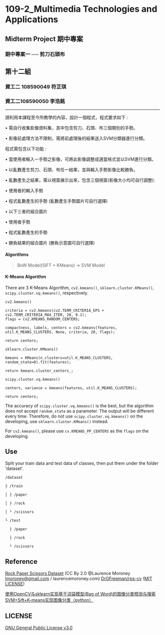# 109-2_Multimedia Technologies and Applications
## Midterm Project 期中專案
### 期中專案一 ── 剪刀石頭布


## 第十二組
### 資工二 108590049 符芷琪
### 資工二108590050 李浩銘

-----
請利用本課程至今所教學的內容，設計一個程式，程式要求如下 :

• 需自行收集影像資料集，其中包含剪刀、石頭、布三個類別的手勢。

• 影像前處理方法不限制，需將前處理後的結果送入SVM分類器進行分類。

程式需包含以下功能 :

• 當使用者輸入一手勢之影像，可將此影像調整成適當格式並以SVM進行分類。

• 以亂數產生剪刀、石頭、布任一結果，並與輸入手勢影像比較勝負。

• 亂數產生之結果，需以視窗展示出來，包含三個視窗(影像大小均可自行調整):

• 使用者的輸入手勢

• 程式亂數產生的手勢 (亂數產生手勢圖片可自行選擇)

• 以下三者的組合圖片

• 使用者手勢

• 程式亂數產生的手勢

• 勝負結果的組合圖片 (勝負示意圖可自行選擇)


#### Algorithms
> BoW Model(SIFT + KMeans) -> SVM Model


#### K-Means Algorithm
There are 3 K-Means Algorithm, `cv2.kmeans()`, `sklearn.cluster.KMeans()`, `scipy.cluster.vq.kmeans()`, respectively.

`cv2.kmeans()`

    criteria = cv2.kmeans(cv2.TERM_CRITERIA_EPS + cv2.TERM_CRITERIA_MAX_ITER, 20, 0.1);
    flags = cv2.KMEANS_RANDOM_CENTERS;

    compactness, labels, centers = cv2.kmeans(features, util.K_MEANS_CLUSTERS, None, criteria, 20, flags);

    return centers;

`sklearn.cluster.KMeans()`

    kmeans = KMeans(n_clusters=util.K_MEANS_CLUSTERS, random_state=0).fit(features);

    return kmeans.cluster_centers_;

`scipy.cluster.vq.kmeans()`

    centers, variance = kmeans(features, util.K_MEANS_CLUSTERS);

    return centers;

The accuracy of `scipy.cluster.vq.kmeans()` is the best, but the algorithm does not accept `random_state` as a parameter.
The output will be different every time.
Therefore, do not use `scipy.cluster.vq.kmeans()` on the developing, use `sklearn.cluster.KMeans()` instead.

For `cv2.kmeans()`, please use `cv.KMEANS_PP_CENTERS` as the `flags` on the developing.


## Use
Split your train data and test data of classes, then put them under the folder 'dataset'.

    /dataset

    ├ /train

    │ ├ /paper

    │ ├ /rock

    │ └ /scissors

    └ /test

      ├ /paper

      ├ /rock

      └ /scissors




## Reference
[Rock Paper Scissors Dataset](http://www.laurencemoroney.com/rock-paper-scissors-dataset/) (CC By 2.0 @Laurence Moroney lmoroney@gmail.com / laurencemoroney.com)
[DrGFreeman/rps-cv](https://github.com/DrGFreeman/rps-cv) ([MIT LICENSE](https://github.com/DrGFreeman/rps-cv/blob/master/LICENSE))

[使用OpenCV与sklearn实现基于词袋模型(Bag of Word)的图像分类预测与搜索](https://cloud.tencent.com/developer/article/1165870)
[SVM+Sift+K-means实现图像分类（python）](https://blog.csdn.net/weixin_42486554/article/details/103732613)



## LICENSE
[GNU General Public License v3.0](./LICENSE)
